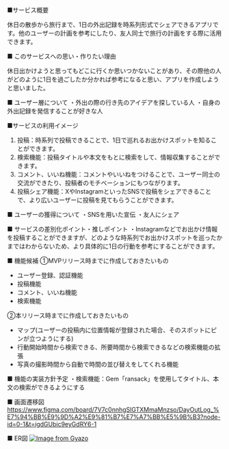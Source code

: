 ■サービス概要

休日の散歩から旅行まで、1日の外出記録を時系列形式でシェアできるアプリです。他のユーザーの計画を参考にしたり、友人同士で旅行の計画をする際に活用できます。

■ このサービスへの思い・作りたい理由

休日出かけようと思ってもどこに行くか思いつかないことがあり、その際他の人がどのように1日を過ごしたか分かれば参考になると思い、アプリを作成しようと思いました。

■ ユーザー層について
・外出の際の行き先のアイデアを探している人
・自身の外出記録を発信することが好きな人

■サービスの利用イメージ

1. 投稿：時系列で投稿できることで、1日で巡れるお出かけスポットを知ることができます。
2. 検索機能：投稿タイトルや本文をもとに検索をして、情報収集することができます。
3. コメント、いいね機能：コメントやいいねをつけることで、ユーザー同士の交流ができたり、投稿者のモチベーションにもつながります。
4. 投稿シェア機能：XやInstagramといったSNSで投稿をシェアできることで、より広いユーザーに投稿を見てもらうことができます。

■ ユーザーの獲得について
・SNSを用いた宣伝
・友人にシェア

■ サービスの差別化ポイント・推しポイント
・Instagramなどでお出かけ情報を投稿することができますが、どのような時系列でお出かけスポットを巡ったかまではわからないため、より具体的に1日の行動を参考にすることができます。

■ 機能候補
①MVPリリース時までに作成しておきたいもの

- ユーザー登録、認証機能
- 投稿機能
- コメント、いいね機能
- 検索機能

②本リリース時までに作成しておきたいもの

- マップ(ユーザーの投稿内に位置情報が登録された場合、そのスポットにピンが立つようにする)
- 行動開始時間から検索できる、所要時間から検索できるなどの検索機能の拡張
- 写真の撮影時間から自動で時間の並び替えをしてくれる機能

■ 機能の実装方針予定
・検索機能：Gem「ransack」を使用してタイトル、本文の検索ができるようにする

■ 画面遷移図
https://www.figma.com/board/7V7c0nnhgSlGTXMmaMnzso/DayOutLog_%E7%94%BB%E9%9D%A2%E9%81%B7%E7%A7%BB%E5%9B%B3?node-id=0-1&t=igdGUbic9eyGdRY6-1

■ ER図
[![Image from Gyazo](https://i.gyazo.com/987856afaa2de696ec2ea9a29dcfe975.png)](https://gyazo.com/987856afaa2de696ec2ea9a29dcfe975)
